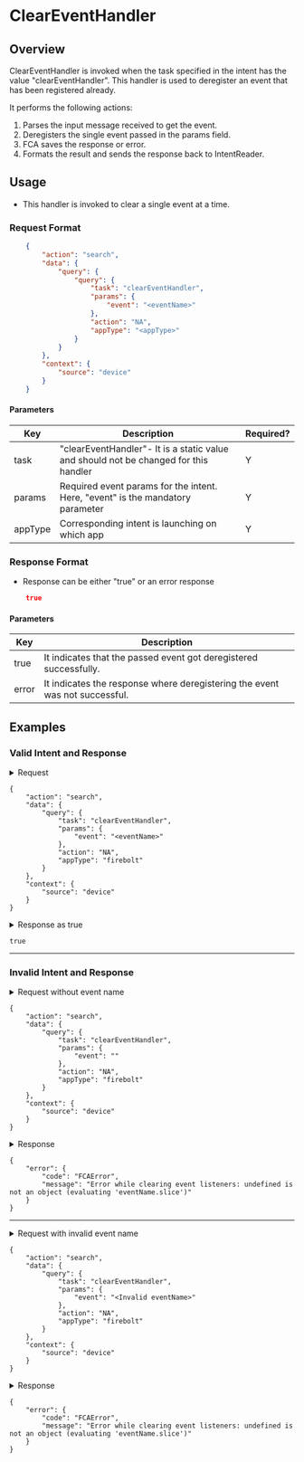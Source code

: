 # ClearEventHandler 

## Overview

ClearEventHandler is invoked when the task specified in the intent has the value "clearEventHandler". This handler is used to deregister an event that has been registered already.

It performs the following actions:
1. Parses the input message received to get the event.
2. Deregisters the single event passed in the params field.
3. FCA saves the response or error.
4. Formats the result and sends the response back to IntentReader.

## Usage
* This handler is invoked to clear a single event at a time.
### Request Format

```json
    {
        "action": "search",
        "data": {
            "query": {
                "query": {
                    "task": "clearEventHandler",
                    "params": {
                        "event": "<eventName>"
                    },
                    "action": "NA",
                    "appType": "<appType>"
                }
            }
        },
        "context": {
            "source": "device"
        }
    }
```

#### Parameters

| Key                     | Description                                                                             | Required?   |
| ----------------------- | --------------------------------------------------------------------------------------- | ----------- |
| task                    | "clearEventHandler"- It is a static value and should not be changed for this handler    | Y           |
| params                  | Required event params for the intent. Here, "event" is the mandatory parameter          | Y           |
| appType                 | Corresponding intent is launching on which app                                          | Y           |

### Response Format
* Response can be either "true" or an error response

```json
    true
```
#### Parameters

| Key                         | Description                                                                                                                                    |
| --------------------------- | ---------------------------------------------------------------------------------------------------------------------------------------------- |
| true                        | It indicates that the passed event got deregistered successfully.                                                                              |
| error                       | It indicates the response where deregistering the event was not successful.                                                                    |

## Examples

### Valid Intent and Response

<details>
    <summary>Request</summary>
</details>

    {
        "action": "search",
        "data": {
            "query": {
                "task": "clearEventHandler",
                "params": {
                    "event": "<eventName>"
                },
                "action": "NA",
                "appType": "firebolt"
            }
        },
        "context": {
            "source": "device"
        }
    }


<details>
    <summary>Response as true</summary>
</details>

    true

----------------------------------------------------------------------------------------------------------------------

### Invalid Intent and Response

<details>
    <summary>Request without event name </summary>
</details>

    {
        "action": "search",
        "data": {
            "query": {
                "task": "clearEventHandler",
                "params": {
                    "event": ""
                },
                "action": "NA",
                "appType": "firebolt"
            }
        },
        "context": {
            "source": "device"
        }
    }

<details>
    <summary>Response</summary>
</details> 

    {
        "error": {
            "code": "FCAError",
            "message": "Error while clearing event listeners: undefined is not an object (evaluating 'eventName.slice')"
        }
    }

----------------------------------------------------------------------------------------------------------------------

<details>
    <summary>Request with invalid event name </summary>
</details>

    {
        "action": "search",
        "data": {
            "query": {
                "task": "clearEventHandler",
                "params": {
                    "event": "<Invalid eventName>"
                },
                "action": "NA",
                "appType": "firebolt"
            }
        },
        "context": {
            "source": "device"
        }
    }

<details>
    <summary>Response</summary>
</details> 

    {
        "error": {
            "code": "FCAError",
            "message": "Error while clearing event listeners: undefined is not an object (evaluating 'eventName.slice')"
        }
    }
